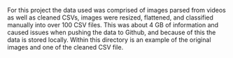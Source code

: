 For this project the data used was comprised of images parsed from videos as well as cleaned CSVs, images were resized, flattened, and classified manually into over 100 CSV files. This was about 4 GB of information and caused issues when pushing the data to Github, and because of this the data is stored locally. Within this directory is an example of the original images and one of the cleaned CSV file.
